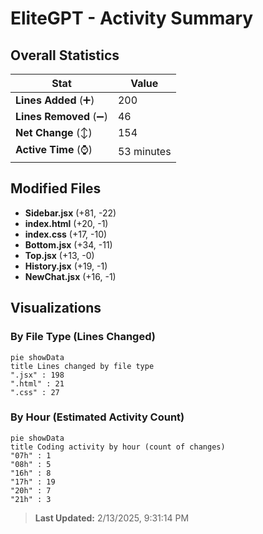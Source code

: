 # EliteGPT - Activity Summary 

## Overall Statistics

| Stat                   | Value                                                             |
| ---------------------- | ----------------------------------------------------------------- |
| **Lines Added** (➕)   | 200                                          |
| **Lines Removed** (➖) | 46                                        |
| **Net Change** (↕)    | 154                |
| **Active Time** (⌚)   | 53 minutes |


## Modified Files
- **Sidebar.jsx** (+81, -22)
- **index.html** (+20, -1)
- **index.css** (+17, -10)
- **Bottom.jsx** (+34, -11)
- **Top.jsx** (+13, -0)
- **History.jsx** (+19, -1)
- **NewChat.jsx** (+16, -1)

## Visualizations

### By File Type (Lines Changed)

```mermaid
pie showData
title Lines changed by file type
".jsx" : 198
".html" : 21
".css" : 27
```

### By Hour (Estimated Activity Count)

```mermaid
pie showData
title Coding activity by hour (count of changes)
"07h" : 1
"08h" : 5
"16h" : 8
"17h" : 19
"20h" : 7
"21h" : 3
```


> **Last Updated:** 2/13/2025, 9:31:14 PM